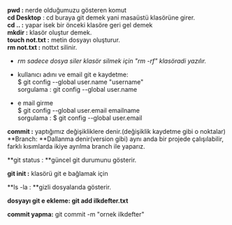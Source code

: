 **pwd :** nerde olduğumuzu gösteren komut  <br>
**cd Desktop** : cd buraya git demek yani masaüstü klasörüne girer.<br>
**cd .. :** yapar isek bir önceki klasöre geri gel demek<br>
**mkdir :** klasör oluştur demek.<br>
**touch not.txt :** metin dosyayı oluşturur.<br>
**rm not.txt :** nottxt silinir.<br>
- *rm sadece dosya siler klasör silmek için "rm -rf" klasöradi yazılır.*

- kullanıcı adını ve email git e kaydetme:<br>
$ git config --global user.name "username"<br>
sorgulama : git config --global user.name<br>


- e mail girme<br>
$ git config --global user.email emailname<br>
sorgulama : $ git config --global user.email<br>

**commit :** yaptığımız değişikliklere denir.(değişiklik kaydetme gibi o noktalar)<br>
**Branch: **Dallanma denir(version gibi) aynı anda bir projede çalışılabilir, farklı kısımlarda ikiye ayrılma branch ile yaparız. <br>

**git status : **güncel git durumunu gösterir. <br>

**git init :** klasörü git e bağlamak için
<br>

**ls -la : **gizli dosyalarıda gösterir.<br>

**dosyayı git e ekleme:
git add ilkdefter.txt**<br>

**commit yapma:** git commit -m "ornek ilkdefter"<br>





